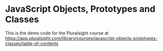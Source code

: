 # JavaScript Objects, Prototypes and Classes

This is the demo code for the Pluralsight course at https://app.pluralsight.com/library/courses/javascript-objects-prototypes-classes/table-of-contents
